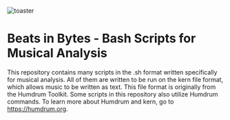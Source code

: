 ![toaster](https://images-na.ssl-images-amazon.com/images/G/01/aplusautomation/vendorimages/5b1b0cae-d8a4-47be-af60-a1c3a42cbf03.jpg._CB277297843_.jpg)
# Beats in Bytes - Bash Scripts for Musical Analysis

This repository contains many scripts in the .sh format written specifically for musical analysis. All of them are written to be run on the kern file format, which allows music to be written as text. This file format is originally from the Humdrum Toolkit. Some scripts in this repository also utilize Humdrum commands. To learn more about Humdrum and kern, go to https://humdrum.org.


